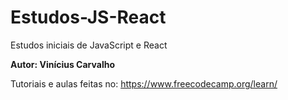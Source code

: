 # Estudos-JS-React
Estudos iniciais de JavaScript e React

**Autor: Vinícius Carvalho**

Tutoriais e aulas feitas no: https://www.freecodecamp.org/learn/